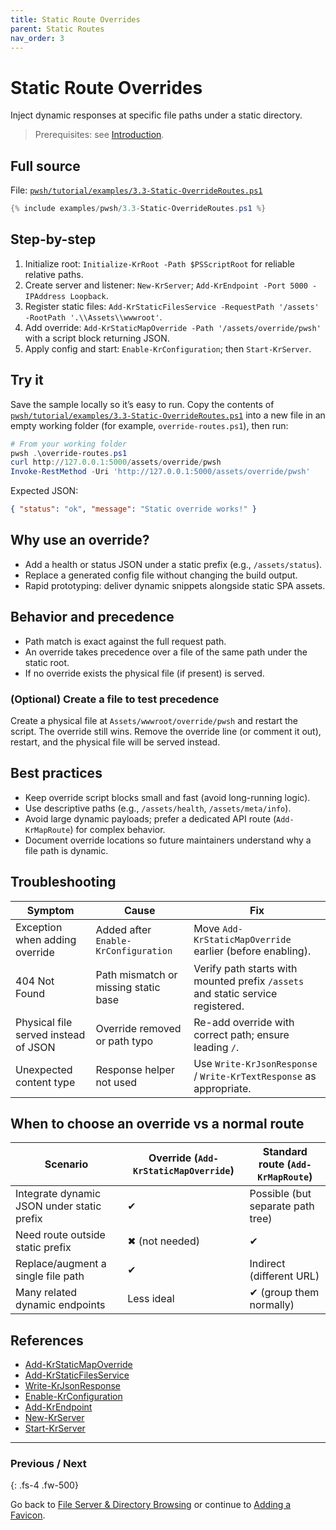 ```yaml
---
title: Static Route Overrides
parent: Static Routes
nav_order: 3
---
```


# Static Route Overrides

Inject dynamic responses at specific file paths under a static directory.

> Prerequisites: see [Introduction][Introduction].

## Full source

File: [`pwsh/tutorial/examples/3.3-Static-OverrideRoutes.ps1`][3.3-Static-OverrideRoutes.ps1]

```powershell
{% include examples/pwsh/3.3-Static-OverrideRoutes.ps1 %}
```

## Step-by-step

1. Initialize root: `Initialize-KrRoot -Path $PSScriptRoot` for reliable relative paths.
2. Create server and listener: `New-KrServer`; `Add-KrEndpoint -Port 5000 -IPAddress Loopback`.
3. Register static files: `Add-KrStaticFilesService -RequestPath '/assets' -RootPath '.\\Assets\\wwwroot'`.
4. Add override: `Add-KrStaticMapOverride -Path '/assets/override/pwsh'` with a script block returning JSON.
5. Apply config and start: `Enable-KrConfiguration`; then `Start-KrServer`.

## Try it

Save the sample locally so it’s easy to run. Copy the contents of
[`pwsh/tutorial/examples/3.3-Static-OverrideRoutes.ps1`][3.3-Static-OverrideRoutes.ps1]
into a new file in an empty working folder (for example, `override-routes.ps1`), then run:

```powershell
# From your working folder
pwsh .\override-routes.ps1
curl http://127.0.0.1:5000/assets/override/pwsh
Invoke-RestMethod -Uri 'http://127.0.0.1:5000/assets/override/pwsh'
```

Expected JSON:

```json
{ "status": "ok", "message": "Static override works!" }
```

## Why use an override?

- Add a health or status JSON under a static prefix (e.g., `/assets/status`).
- Replace a generated config file without changing the build output.
- Rapid prototyping: deliver dynamic snippets alongside static SPA assets.

## Behavior and precedence

- Path match is exact against the full request path.
- An override takes precedence over a file of the same path under the static root.
- If no override exists the physical file (if present) is served.

### (Optional) Create a file to test precedence

Create a physical file at `Assets/wwwroot/override/pwsh` and restart the script. The override still wins.
Remove the override line (or comment it out), restart, and the physical file will be served instead.

## Best practices

- Keep override script blocks small and fast (avoid long-running logic).
- Use descriptive paths (e.g., `/assets/health`, `/assets/meta/info`).
- Avoid large dynamic payloads; prefer a dedicated API route (`Add-KrMapRoute`) for complex behavior.
- Document override locations so future maintainers understand why a file path is dynamic.

## Troubleshooting

| Symptom                              | Cause                                | Fix                                                                             |
|--------------------------------------|--------------------------------------|---------------------------------------------------------------------------------|
| Exception when adding override       | Added after `Enable-KrConfiguration` | Move `Add-KrStaticMapOverride` earlier (before enabling).                       |
| 404 Not Found                        | Path mismatch or missing static base | Verify path starts with mounted prefix `/assets` and static service registered. |
| Physical file served instead of JSON | Override removed or path typo        | Re-add override with correct path; ensure leading `/`.                          |
| Unexpected content type              | Response helper not used             | Use `Write-KrJsonResponse` / `Write-KrTextResponse` as appropriate.             |

## When to choose an override vs a normal route

| Scenario                                   | Override (`Add-KrStaticMapOverride`) | Standard route (`Add-KrMapRoute`) |
|--------------------------------------------|--------------------------------------|-----------------------------------|
| Integrate dynamic JSON under static prefix | ✔                                    | Possible (but separate path tree) |
| Need route outside static prefix           | ✖ (not needed)                       | ✔                                 |
| Replace/augment a single file path         | ✔                                    | Indirect (different URL)          |
| Many related dynamic endpoints             | Less ideal                           | ✔ (group them normally)           |

## References

- [Add-KrStaticMapOverride][Add-KrStaticMapOverride]
- [Add-KrStaticFilesService][Add-KrStaticFilesService]
- [Write-KrJsonResponse][Write-KrJsonResponse]
- [Enable-KrConfiguration][Enable-KrConfiguration]
- [Add-KrEndpoint][Add-KrEndpoint]
- [New-KrServer][New-KrServer]
- [Start-KrServer][Start-KrServer]

---

### Previous / Next

{: .fs-4 .fw-500}

Go back to [File Server & Directory Browsing][Previous] or continue to [Adding a Favicon][Next].

[3.3-Static-OverrideRoutes.ps1]: /pwsh/tutorial/examples/3.3-Static-OverrideRoutes.ps1
[Add-KrStaticMapOverride]: /pwsh/cmdlets/Add-KrStaticMapOverride
[Add-KrStaticFilesService]: /pwsh/cmdlets/Add-KrStaticFilesService
[Write-KrJsonResponse]: /pwsh/cmdlets/Write-KrJsonResponse
[Enable-KrConfiguration]: /pwsh/cmdlets/Enable-KrConfiguration
[Add-KrEndpoint]: /pwsh/cmdlets/Add-KrEndpoint
[New-KrServer]: /pwsh/cmdlets/New-KrServer
[Start-KrServer]: /pwsh/cmdlets/Start-KrServer
[Previous]: ./2.File-Server
[Next]: ./4.Favicon
[Introduction]: ../1.introduction/index#prerequisites
